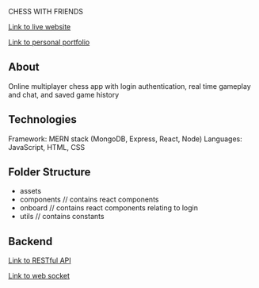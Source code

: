 CHESS WITH FRIENDS

[Link to live website](https://melodious-speculoos-b36439.netlify.app/)

[Link to personal portfolio](matthew-cuan.com)

## About

Online multiplayer chess app with login authentication, real time gameplay and chat, and saved game history

## Technologies

Framework: MERN stack (MongoDB, Express, React, Node)
Languages: JavaScript, HTML, CSS

## Folder Structure

- assets  
- components // contains react components
- onboard // contains react components relating to login
- utils // contains constants

## Backend

[Link to RESTful API](https://github.com/matthewcuan/chess-backend)

[Link to web socket](https://github.com/matthewcuan/chess-socketio)